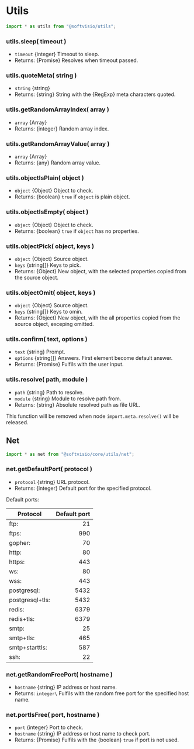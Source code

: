 # Utils

```javascript
import * as utils from "@softvisio/utils";
```

### utils.sleep( timeout )

-   `timeout` {integer} Timeout to sleep.
-   Returns: {Promise} Resolves when timeout passed.

### utils.quoteMeta( string )

-   `string` {string}
-   Returns: {string} String with the {RegExp} meta characters quoted.

### utils.getRandomArrayIndex( array )

-   `array` {Array}
-   Returns: {integer} Random array index.

### utils.getRandomArrayValue( array )

-   `array` {Array}
-   Returns: {any} Random array value.

### utils.objectIsPlain( object )

-   `object` {Object} Object to check.
-   Returns: {boolean} `true` if `object` is plain object.

### utils.objectIsEmpty( object )

-   `object` {Object} Object to check.
-   Returns: {boolean} `true` if `object` has no properties.

### utils.objectPick( object, keys )

-   `object` {Object} Source object.
-   `keys` {string[]} Keys to pick.
-   Returns: {Object} New object, with the selected properties copied from the source object.

### utils.objectOmit( object, keys )

-   `object` {Object} Source object.
-   `keys` {string[]} Keys to omin.
-   Returns: {Object} New object, with the all properties copied from the source object, exceping omitted.

### utils.confirm( text, options )

-   `text` {string} Prompt.
-   `options` {string[]} Answers. First element become default answer.
-   Returns: {Promise} Fulfils with the user input.

### utils.resolve( path, module )

-   `path` {string} Path to resolve.
-   `module` {string} Module to resolve path from.
-   Returns: {string} Absolute resolved path as file URL.

This function will be removed when node `import.meta.resolve()` will be released.

## Net

```javascript
import * as net from "@softvisio/core/utils/net";
```

### net.getDefaultPort( protocol )

-   `protocol` {string} URL protocol.
-   Returns: {integer} Default port for the specified protocol.

Default ports:

| Protocol        | Default port |
| --------------- | -----------: |
| ftp:            |           21 |
| ftps:           |          990 |
| gopher:         |           70 |
| http:           |           80 |
| https:          |          443 |
| ws:             |           80 |
| wss:            |          443 |
| postgresql:     |         5432 |
| postgresql+tls: |         5432 |
| redis:          |         6379 |
| redis+tls:      |         6379 |
| smtp:           |           25 |
| smtp+tls:       |          465 |
| smtp+starttls:  |          587 |
| ssh:            |           22 |

### net.getRandomFreePort( hostname )

-   `hostname` {string} IP address or host name.
-   Returns: `integer\` Fulfils with the random free port for the specified host name.

### net.portIsFree( port, hostname )

-   `port` {integer} Port to check.
-   `hostname` {string} IP address or host name to check port.
-   Returns: {Promise} Fulfils with the {boolean} `true` if port is not used.
